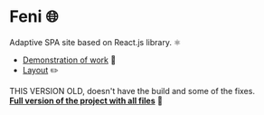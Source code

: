 # **Feni** 🌐   

Adaptive SPA site based on React.js library. ⚛️      
  
- [Demonstration of work](https://feni-studio.netlify.app/) 🔗  
- [Layout](https://www.figma.com/file/X9DR9ThkQiIW1Vv4BjDB1P/Whales-Design-2.0?type=design&node-id=299-461&mode=design) ✏️  

THIS VERSION OLD, doesn't have the build and some of the fixes.  
[**Full version of the project with all files**](https://github.com/jkenix/jkenix-project/tree/feni-website) 🔨   


